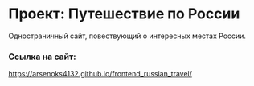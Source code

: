 # Проект: Путешествие по России

Одностраничный сайт, повествующий о интересных местах России.

### Ссылка на сайт:

https://arsenoks4132.github.io/frontend_russian_travel/